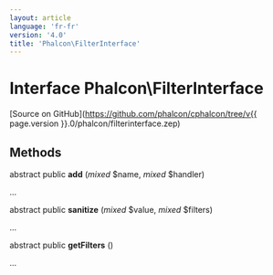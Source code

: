 ```yaml
---
layout: article
language: 'fr-fr'
version: '4.0'
title: 'Phalcon\FilterInterface'
---
```

# Interface **Phalcon\FilterInterface**

[Source on GitHub](https://github.com/phalcon/cphalcon/tree/v{{ page.version }}.0/phalcon/filterinterface.zep)

## Methods

abstract public **add** (*mixed* $name, *mixed* $handler)

...

abstract public **sanitize** (*mixed* $value, *mixed* $filters)

...

abstract public **getFilters** ()

...